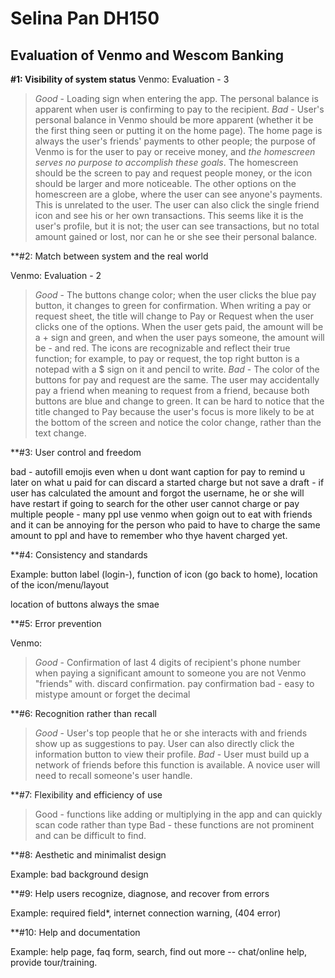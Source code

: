 # Selina Pan DH150
Evaluation of **Venmo** and **Wescom Banking**
--------------------------------------------------

__#1: Visibility of system status__
Venmo: Evaluation - 3
> _Good_ - Loading sign when entering the app. The personal balance is apparent when user is confirming to pay to the recipient. 
> _Bad_ - User's personal balance in Venmo should be more apparent (whether it be the first thing seen or putting it on the home page). The home page is always the user's friends' payments to other people; the purpose of Venmo is for the user to pay or receive money, and _the homescreen serves no purpose to accomplish these goals_. The homescreen should be the screen to pay and request people money, or the icon should be larger and more noticeable. The other options on the homescreen are a globe, where the user can see anyone's payments. This is unrelated to the user. The user can also click the single friend icon and see his or her own transactions. This seems like it is the user's profile, but it is not; the user can see transactions, but no total amount gained or lost, nor can he or she see their personal balance. 


**#2: Match between system and the real world

Venmo: Evaluation - 2
> _Good_ - The buttons change color; when the user clicks the blue pay button, it changes to green for confirmation. When writing a pay or request sheet, the title will change to Pay or Request when the user clicks one of the options. When the user gets paid, the amount will be a + sign and green, and when the user pays someone, the amount will be - and red. The icons are recognizable and reflect their true function; for example, to pay or request, the top right button is a notepad with a $ sign on it and pencil to write. 
> _Bad_ - The color of the buttons for pay and request are the same. The user may accidentally pay a friend when meaning to request from a friend, because both buttons are blue and change to green. It can be hard to notice that the title changed to Pay because the user's focus is more likely to be at the bottom of the screen and notice the color change, rather than the text change. 

**#3: User control and freedom

bad - autofill emojis even when u dont want 
caption for pay to remind u later on what u paid for 
can discard a started charge but not save a draft - if user has calculated the amount and forgot the username, he or she will have restart if going to search for the other user
cannot charge or pay multiple people - many ppl use venmo when goign out to eat with friends and it can be annoying for the person who paid to have to charge the same amount to ppl and have to remember who thye havent charged yet.

**#4: Consistency and standards

Example: button label (login-), function of icon (go back to home), location of the icon/menu/layout

location of buttons always the smae

**#5: Error prevention

Venmo:
> _Good_ - Confirmation of last 4 digits of recipient's phone number when paying a significant amount to someone you are not Venmo "friends" with. discard confirmation. pay confirmation
bad - easy to mistype amount or forget the decimal 

**#6: Recognition rather than recall

> _Good_ - User's top people that he or she interacts with and friends show up as suggestions to pay. User can also directly click the information button to view their profile.
> _Bad_ - User must build up a network of friends before this function is available. A novice user will need to recall someone's user handle. 

**#7: Flexibility and efficiency of use

> Good - functions like adding or multiplying in the app and can quickly scan code rather than type
> Bad - these functions are not prominent and can be difficult to find. 

**#8: Aesthetic and minimalist design

Example: bad background design

**#9: Help users recognize, diagnose, and recover from errors

Example: required field*, internet connection warning, (404 error)

**#10: Help and documentation

Example: help page, faq form, search, find out more -- chat/online help, provide tour/training.

